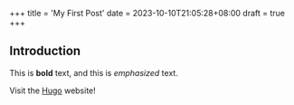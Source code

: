 +++
title = 'My First Post'
date = 2023-10-10T21:05:28+08:00
draft = true
+++

## Introduction

This is **bold** text, and this is *emphasized* text.

Visit the [Hugo](https://gohugo.io) website!

